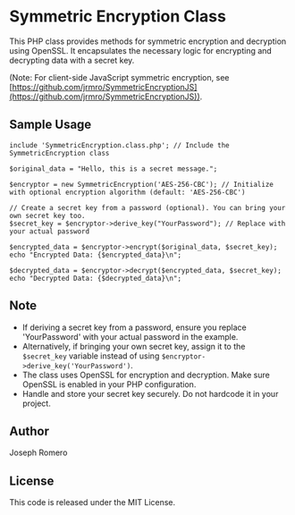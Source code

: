 # Symmetric Encryption Class

This PHP class provides methods for symmetric encryption and decryption using OpenSSL. It encapsulates the necessary logic for encrypting and decrypting data with a secret key.

(Note: For client-side JavaScript symmetric encryption, see [https://github.com/jrmro/SymmetricEncryptionJS](https://github.com/jrmro/SymmetricEncryptionJS)).

## Sample Usage

```
include 'SymmetricEncryption.class.php'; // Include the SymmetricEncryption class

$original_data = "Hello, this is a secret message.";

$encryptor = new SymmetricEncryption('AES-256-CBC'); // Initialize with optional encryption algorithm (default: 'AES-256-CBC')

// Create a secret key from a password (optional). You can bring your own secret key too.
$secret_key = $encryptor->derive_key("YourPassword"); // Replace with your actual password

$encrypted_data = $encryptor->encrypt($original_data, $secret_key);
echo "Encrypted Data: {$encrypted_data}\n";

$decrypted_data = $encryptor->decrypt($encrypted_data, $secret_key);
echo "Decrypted Data: {$decrypted_data}\n";
```

## Note
* If deriving a secret key from a password, ensure you replace 'YourPassword' with your actual password in the example.
* Alternatively, if bringing your own secret key, assign it to the `$secret_key` variable instead of using `$encryptor->derive_key('YourPassword')`. 
* The class uses OpenSSL for encryption and decryption. Make sure OpenSSL is enabled in your PHP configuration.
* Handle and store your secret key securely. Do not hardcode it in your project.

## Author
Joseph Romero

## License
This code is released under the MIT License.
